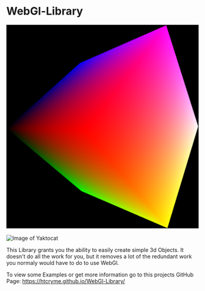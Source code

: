# WebGl-Library

![Image of Cube](pageIcon.png)

![Image of Yaktocat](https://octodex.github.com/images/yaktocat.png)

This Library grants you the ability to easily create simple 3d Objects.
It doesn't do all the work for you, but it removes a lot of the redundant work you normaly would have to do to use WebGl.

To view some Examples or get more information go to this projects GitHub Page:
https://htcryme.github.io/WebGl-Library/
